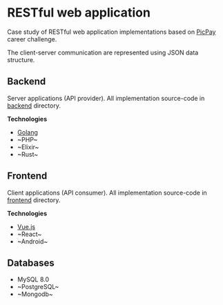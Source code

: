 # RESTful web application

Case study of RESTful web application implementations based on [PicPay](https://github.com/PicPay/trabalhe-conosco-backend-dev/) career challenge.

The client-server communication are represented using JSON data structure.

## Backend

Server applications (API provider). All implementation source-code in [backend](./backend) directory.

**Technologies**

- [Golang](./backend/golang)
- ~PHP~
- ~Elixir~
- ~Rust~


## Frontend

Client applications (API consumer). All implementation source-code in [frontend](./frontend) directory.

**Technologies**

- [Vue.js](./frontend/vuejs)
- ~React~
- ~Android~


## Databases

- MySQL 8.0
- ~PostgreSQL~
- ~Mongodb~
